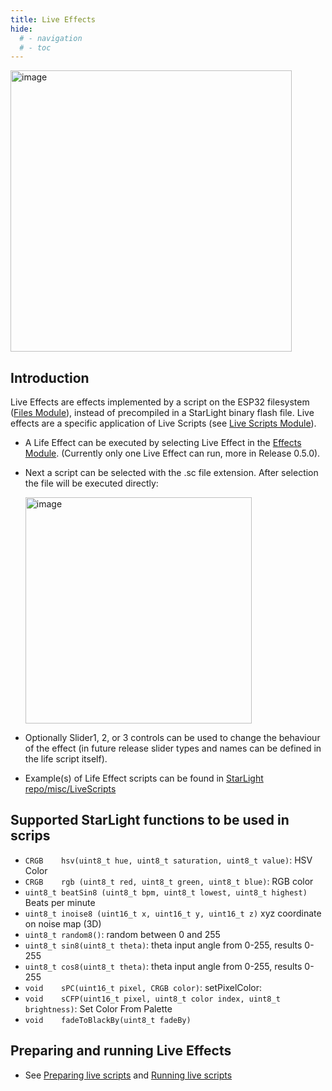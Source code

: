 ```yaml
---
title: Live Effects
hide:
  # - navigation
  # - toc
---
```


<img width="450" alt="image" src="https://github.com/user-attachments/assets/418fb6ee-3580-456e-97e0-9344a0d13fac">

## Introduction

Live Effects are effects implemented by a script on the ESP32 filesystem ([Files Module](/StarDocs/SysMod/SysModFiles)), instead of precompiled in a StarLight binary flash file. Live effects are a specific application of Live Scripts (see [Live Scripts Module](/StarDocs/UserMod/UserModLiveScripts)).

* A Life Effect can be executed by selecting Live Effect in the [Effects Module](/StarDocs/StarLightMod/StarLightModEffects/). (Currently only one Live Effect can run, more in Release 0.5.0).

* Next a script can be selected with the .sc file extension. After selection the file will be executed directly:

    <img width="362" alt="image" src="https://github.com/user-attachments/assets/de946239-6ad7-4df5-bbd1-92e484be57f0">

* Optionally Slider1, 2, or 3 controls can be used to change the behaviour of the effect (in future release slider types and names can be defined in the life script itself).

* Example(s) of Life Effect scripts can be found in [StarLight repo/misc/LiveScripts](https://github.com/MoonModules/StarBase/tree/main/misc/LiveScripts)

## Supported StarLight functions to be used in scrips

* ```CRGB    hsv(uint8_t hue, uint8_t saturation, uint8_t value)```: HSV Color
* ```CRGB    rgb (uint8_t red, uint8_t green, uint8_t blue)```: RGB color
* ```uint8_t beatSin8 (uint8_t bpm, uint8_t lowest, uint8_t highest)``` Beats per minute 
* ```uint8_t inoise8 (uint16_t x, uint16_t y, uint16_t z)``` xyz coordinate on noise map (3D)
* ```uint8_t random8()```: random between 0 and 255
* ```uint8_t sin8(uint8_t theta)```: theta input angle from 0-255, results 0-255
* ```uint8_t cos8(uint8_t theta)```: theta input angle from 0-255, results 0-255
* ```void    sPC(uint16_t pixel, CRGB color)```: setPixelColor: 
* ```void    sCFP(uint16_t pixel, uint8_t color index, uint8_t brightness)```: Set Color From Palette
* ```void    fadeToBlackBy(uint8_t fadeBy)```

## Preparing and running Live Effects

* See [Preparing live scripts](StarDocs/UserMod/UserModLiveScripts/#preparing-live-scripts) and [Running live scripts](/StarDocs/UserMod/UserModLiveScripts/#running-live-scripts)
